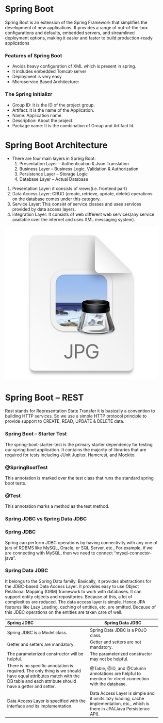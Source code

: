 # Spring Boot
Spring Boot is an extension of the Spring Framework that simplifies the development of new applications. 
It provides a range of out-of-the-box configurations and defaults, embedded servers, and streamlined deployment options, 
making it easier and faster to build production-ready applications

### Features of Spring Boot
* Avoids heavy configuration of XML which is present in spring.
* It includes embedded Tomcat-server
* Deployment is very easy
* Microservice Based Architecture:

### The Spring Initializr

- Group ID: It is the ID of the project group.
- Artifact: It is the name of the Application.
- Name: Application name.
- Description: About the project.
- Package name: It is the combination of Group and Artifact Id.

# Spring Boot Architecture
- There are four main layers in Spring Boot:
  1. Presentation Layer – Authentication & Json Translation
  2. Business Layer – Business Logic, Validation & Authorization
  3. Persistence Layer – Storage Logic
  4. Database Layer – Actual Database

1. Presentation Layer: it consists of views(i.e. frontend part)
2. Data Access Layer: CRUD (create, retrieve, update, delete) operations on the database comes under this category.
3. Service Layer: This consist of service classes and uses services provided by data access layers.
4. Integration Layer: It consists of web different web services(any service available over the internet and uses XML messaging system).

![img_1.png](img_1.png)

# Spring Boot – REST
Rest stands for Representation State Transfer it is basically a convention to building HTTP services.
So we use a simple HTTP protocol principle to provide support to CREATE, READ, UPDATE & DELETE data. 

### Spring Boot – Starter Test
The spring-boot-starter-test is the primary starter dependency for testing our spring boot application. 
It contains the majority of libraries that are required for tests including JUnit Jupiter, Hamcrest, and Mockito.

### @SpringBootTest 
This annotation is marked over the test class that runs the standard spring boot tests.

### @Test
This annotation marks a method as the test method.

### Spring JDBC vs Spring Data JDBC
### Spring JDBC
Spring can perform JDBC operations by having connectivity with any one of jars of RDBMS like MySQL, Oracle, or SQL Server, etc., 
For example, if we are connecting with MySQL, then we need to connect “mysql-connector-java”.


### Spring Data JDBC
It belongs to the Spring Data family. Basically, it provides abstractions for the JDBC-based Data Access Layer. 
It provides easy to use Object Relational Mapping (ORM) framework to work with databases. 
It can support entity objects and repositories. Because of this, a lot of complexities are reduced. The data access layer is simple. 
Hence  JPA features like Lazy Loading, caching of entities, etc. are omitted. Because of this JDBC operations on the entities are taken care of well.


| Spring JDBC                                                                                                                                                                | Spring Data JDBC                                                                                                                |
|:---------------------------------------------------------------------------------------------------------------------------------------------------------------------------|---------------------------------------------------------------------------------------------------------------------------------|
| Spring JDBC is a Model class.                                                                                                                                              | Spring Data JDBC is a POJO class.                                                                                               |
| Getter and setters are mandatory.                                                                                                                                          | Getter and setters are not mandatory.                                                                                           |
| The parameterized constructor will be helpful.                                                                                                                             | The parameterized constructor may not be helpful.                                                                               |
| There is no specific annotation is required. The only thing is we should have equal attributes match with the DB table and each attribute should have a getter and setter. | @Table, @ID, and @Column annotations are helpful to mention for direct connection with the database.                            |
| Data Access Layer is specified with the interface and its implementation.                                                                                                  | Data Access Layer is simple and it omits lazy loading, cache implementation, etc., which is there in JPA(Java Persistence API). |
